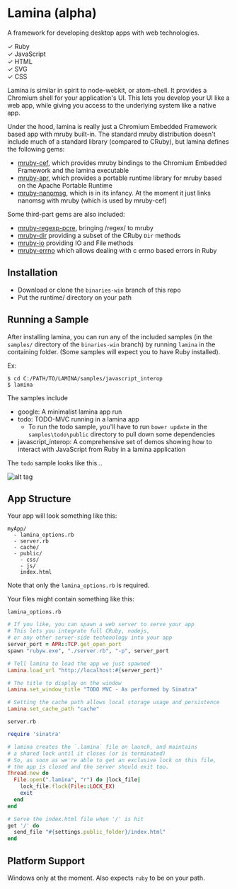 Lamina (alpha)
==============

A framework for developing desktop apps with web technologies.

&#x2713; Ruby <br/>
&#x2713; JavaScript <br/>
&#x2713; HTML <br/>
&#x2713; SVG <br/>
&#x2713; CSS <br/>

Lamina is similar in spirit to node-webkit, or atom-shell. It provides a Chromium shell for your
application's UI. This lets you develop your UI like a web app, while giving you access to the underlying
system like a native app.

Under the hood, lamina is really just a Chromium Embedded Framework based app with mruby built-in. The standard mruby distribution doesn't include much of a standard library (compared to CRuby), but lamina defines the following gems:

- [mruby-cef](https://github.com/jbreeden/mruby-cef), which provides mruby bindings to the Chromium Embedded Framework and the lamina executable
- [mruby-apr](https://github.com/jbreeden/mruby-apr), which provides a portable runtime library for mruby based on the Apache Portable Runtime
- [mruby-nanomsg](https://github.com/jbreeden/mruby-nanomsg), which is in its infancy. At the moment it just links nanomsg with mruby (which is used by mruby-cef)

Some third-part gems are also included:

- [mruby-regexp-pcre](http://github.com/iij/mruby-regexp-pcre), bringing /regex/ to mruby
- [mruby-dir](http://github.com/iij/mruby-dir) providing a subset of the CRuby `Dir` methods
- [mruby-io](http://github.com/iij/mruby-io) providing IO and File methods
- [mruby-errno](http://github.com/iij/mruby-errno) which allows dealing with c errno based errors in Ruby

Installation
------------

- Download or clone the `binaries-win` branch of this repo
- Put the runtime/ directory on your path

Running a Sample
----------------

After installing lamina, you can run any of the included samples (in the `samples/` directory of the `binaries-win` branch)
by running `lamina` in the containing folder. (Some samples will expect you to have Ruby installed).

Ex:

```shell
$ cd C:/PATH/TO/LAMINA/samples/javascript_interop
$ lamina
```

The samples include

- google: A minimalist lamina app run
- todo: TODO-MVC running in a lamina app
  + To run the todo sample, you'll have to run `bower update` in
    the `samples\todo\public` directory to pull down some dependencies
- javascript_interop: A comprehensive set of demos showing how to interact with JavaScript from Ruby
  in a lamina application

The `todo` sample looks like this...

![alt tag](https://raw.githubusercontent.com/jbreeden/rb-chrome/master/images/sample.png)

App Structure
-------------

Your app will look something like this:

```
myApp/
  - lamina_options.rb
  - server.rb
  - cache/
  - public/
    - css/
    - js/
    index.html
```

Note that only the `lamina_options.rb` is required.

Your files might contain something like this:

`lamina_options.rb`

```Ruby
# If you like, you can spawn a web server to serve your app
# This lets you integrate full CRuby, nodejs,
# or any other server-side techonology into your app
server_port = APR::TCP.get_open_port
spawn "rubyw.exe", "./server.rb", "-p", server_port

# Tell lamina to load the app we just spawned
Lamina.load_url "http://localhost:#{server_port}"

# The title to display on the window
Lamina.set_window_title "TODO MVC - As performed by Sinatra"

# Setting the cache path allows local storage usage and persistence
Lamina.set_cache_path "cache"
```

`server.rb`

```Ruby
require 'sinatra'

# lamina creates the `.lamina` file on launch, and maintains
# a shared lock until it closes (or is terminated)
# So, as soon as we're able to get an exclusive lock on this file,
# the app is closed and the server should exit too.
Thread.new do
  File.open(".lamina", "r") do |lock_file|
    lock_file.flock(File::LOCK_EX)
    exit
  end
end

# Serve the index.html file when '/' is hit
get '/' do
  send_file "#{settings.public_folder}/index.html"
end
```

Platform Support
----------------

Windows only at the moment. Also expects `ruby` to be on your path.
